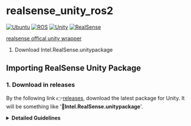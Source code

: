 # realsense_unity_ros2

<div align="left">

  <a href="">![Ubuntu](https://img.shields.io/badge/Ubuntu-22.04-green)</a>
  <a href="">![ROS](https://img.shields.io/badge/ROS-humble-blue)</a>
  <a href="">![Unity](https://img.shields.io/badge/Unity-2022.3.41f1-red)</a>
  <a href="">![RealSense](https://img.shields.io/badge/RealSense-v2.55.1-yellow)</a>

</div>


[realsense offical unity wrapper](https://github.com/IntelRealSense/librealsense/tree/development/wrappers/unity)
1. Download Intel.RealSense.unitypackage
## Importing RealSense Unity Package
### 1. Download in releases
By the following link :point_right:[releases](https://github.com/IntelRealSense/librealsense/releases), download the latest package for Unity. It will be something like '🧮**Intel.RealSense.unitypackage**'.

<details>
  <summary><b>Detailed Guidelines</b></summary>
  With the following link above, scroll down to find the page where Assests are placed.
  <p align="center">
    <img src="https://github.com/user-attachments/assets/25cad9b1-96d0-452b-9a3d-f975cb90b351"/>
  </p>
  <b>Content</b>
</details>
